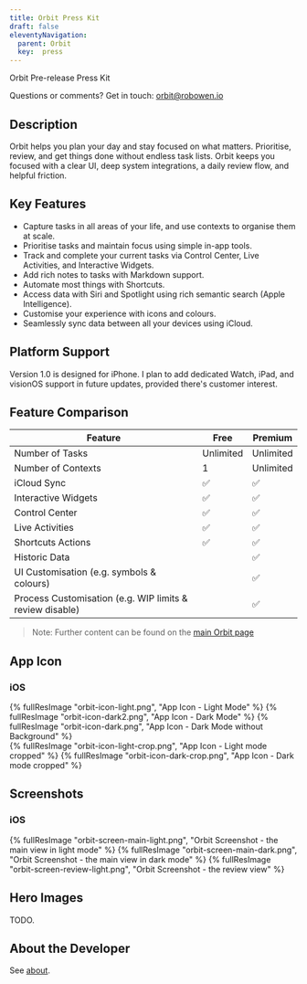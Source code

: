 ```yaml
---
title: Orbit Press Kit
draft: false
eleventyNavigation:
  parent: Orbit
  key:  press
---
```


Orbit Pre-release Press Kit

Questions or comments? Get in touch: <a href="mailto:orbit@robowen.io">orbit@robowen.io</a>

## Description

Orbit helps you plan your day and stay focused on what matters. Prioritise, review, and get things done without endless task lists. Orbit keeps you focused with a clear UI, deep system integrations, a daily review flow, and helpful friction.

## Key Features

- Capture tasks in all areas of your life, and use contexts to organise them at scale.
- Prioritise tasks and maintain focus using simple in-app tools.
- Track and complete your current tasks via Control Center, Live Activities, and Interactive Widgets.
- Add rich notes to tasks with Markdown support.
- Automate most things with Shortcuts.
- Access data with Siri and Spotlight using rich semantic search (Apple Intelligence).
- Customise your experience with icons and colours.
- Seamlessly sync data between all your devices using iCloud.

## Platform Support

Version 1.0 is designed for iPhone. I plan to add dedicated Watch, iPad, and visionOS support in future updates, provided there's customer interest.

## Feature Comparison

| Feature                                                  | Free      | Premium   |
| -------------------------------------------------------- | --------- | --------- |
| Number of Tasks                                          | Unlimited | Unlimited |
| Number of Contexts                                       | 1         | Unlimited |
| iCloud Sync                                              | ✅        | ✅        |
| Interactive Widgets                                      | ✅        | ✅        |
| Control Center                                           | ✅        | ✅        |
| Live Activities                                          | ✅        | ✅        |
| Shortcuts Actions                                        | ✅        | ✅        |
| Historic Data                                            |           | ✅        |
| UI Customisation (e.g. symbols & colours)                |           | ✅        |
| Process Customisation (e.g. WIP limits & review disable) |           | ✅        |


> Note: Further content can be found on the [main Orbit page](https://robowen.io/apps/orbit/)

## App Icon

### iOS
<div class="img-container-33">
  {% fullResImage "orbit-icon-light.png", "App Icon - Light Mode" %}
  {% fullResImage "orbit-icon-dark2.png", "App Icon - Dark Mode" %}
  {% fullResImage "orbit-icon-dark.png", "App Icon - Dark Mode without Background" %}
</div>

<div class="img-container-50">
  {% fullResImage "orbit-icon-light-crop.png", "App Icon - Light mode cropped" %}
  {% fullResImage "orbit-icon-dark-crop.png", "App Icon - Dark mode cropped" %}
</div>

## Screenshots

### iOS

<div class="img-container-33">
  {% fullResImage "orbit-screen-main-light.png", "Orbit Screenshot - the main view in light mode" %}
  {% fullResImage "orbit-screen-main-dark.png", "Orbit Screenshot - the main view in dark mode" %}
  {% fullResImage "orbit-screen-review-light.png", "Orbit Screenshot - the review view" %}
</div>

## Hero Images

TODO.

## About the Developer

See [about](https://robowen.io/about/).